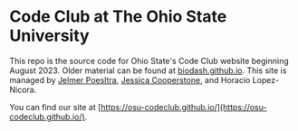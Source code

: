 # Code Club at The Ohio State University
This repo is the source code for Ohio State's Code Club website beginning August 2023. Older material can be found at [biodash.github.io](https://biodash.github.io/). This site is managed by [Jelmer Poesltra](https://github.com/jelmerp), [Jessica Cooperstone](https://github.com/jcooperstone), and Horacio Lopez-Nicora.

You can find our site at [https://osu-codeclub.github.io/](https://osu-codeclub.github.io/). 
